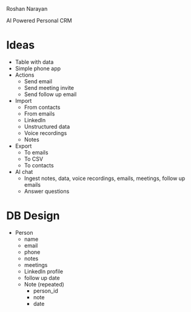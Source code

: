 Roshan Narayan

AI Powered Personal CRM

# Ideas
- Table with data
- Simple phone app
- Actions
  - Send email
  - Send meeting invite
  - Send follow up email
- Import
  - From contacts
  - From emails
  - LinkedIn
  - Unstructured data
  - Voice recordings
  - Notes
- Export
  - To emails
  - To CSV
  - To contacts
- AI chat
  - Ingest notes, data, voice recordings, emails, meetings, follow up emails
  - Answer questions

# DB Design
- Person
  - name
  - email
  - phone
  - notes
  - meetings
  - LinkedIn profile
  - follow up date
  - Note (repeated)
    - person_id
    - note
    - date